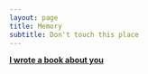 ```yaml
---
layout: page
title: Memory
subtitle: Don't touch this place
---
```


[**I wrote a book about you**](assets/pdf/I%20wrote%20a%20book%20about%20you.pdf)